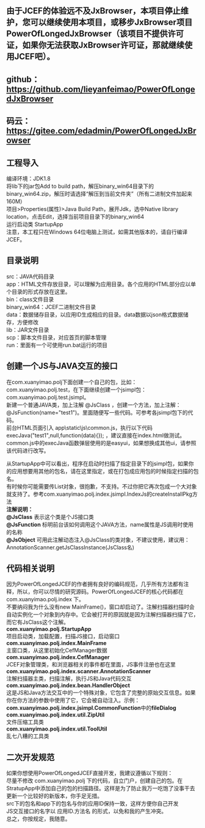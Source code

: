 ## 由于JCEF的体验远不及JxBrowser，本项目停止维护，您可以继续使用本项目，或移步JxBrowser项目PowerOfLongedJxBrowser（该项目不提供许可证，如果你无法获取JxBrowser许可证，那就继续使用JCEF吧）。  
## github：https://github.com/lieyanfeimao/PowerOfLongedJxBrowser  
## 码云：https://gitee.com/edadmin/PowerOfLongedJxBrowser

## 工程导入
编译环境：JDK1.8  
将lib下的jar包Add to build path，解压binary_win64目录下的binary_win64.zip，解压时请选择“解压到当前文件夹”（所有二进制文件加起来160M）  
项目>Properties(属性)>Java Build Path，展开Jdk，选中Native library location，点击Edit，选择当前项目目录下的binary_win64  
运行启动类 StartupApp  
注意，本工程只在Windows 64位电脑上测试，如需其他版本的，请自行编译JCEF。  

## 目录说明
src：JAVA代码目录  
app：HTML文件存放目录，可以理解为应用目录。各个应用的HTML部分应以单个目录的形式存放在这里。  
bin：class文件目录  
binary_win64：JCEF二进制文件目录  
data：数据储存目录，以应用ID生成相应的目录。data数据以json格式数据储存，方便修改  
lib：JAR文件目录  
scp：脚本文件目录，对应首页的脚本管理    
run：里面有一个可使用run.bat运行的项目  

## 创建一个JS与JAVA交互的接口
在com.xuanyimao.polj下面创建一个自己的包，比如：com.xuanyimao.polj.test，在下面继续创建一个jsimpl包：com.xuanyimao.polj.test.jsimpl。  
新建一个普通JAVA类，加上注解 @JsClass ，创建一个方法，加上注解：@JsFunction(name="test1")。里面随便写一些代码。可参考各jsimpl包下的代码。  
前台HTML页面引入 app\static\js\common.js，执行以下代码 execJava("test1",null,function(data){}); ，建议直接在index.html做测试。  
common.js中的execJava函数弹层使用的是easyui，如果想换成其他ui，请参照该代码进行改写。  
  
从StartupApp中可以看出，程序在启动时扫描了指定目录下的jsimpl包，如果你的应用想要用其他的包名，请在这里指定，或在打包成应用包的时候指定扫描的包名。  
有时候你可能需要传List对象，很抱歉，不支持。不过你把它再次包成一个大对象就支持了。参考com.xuanyimao.polj.index.jsimpl.IndexJs的createInstallPkg方法  
**注解说明：**  
**@JsClass** 表示这个类是个JS接口类  
**@JsFunction** 标明前台该如何调用这个JAVA方法，name属性是JS调用时使用的名称  
**@JsObject** 可用此注解动态注入@JsClass的类对象，不建议使用，建议用：AnnotationScanner.getJsClassInstance(JsClass名)  

## **代码相关说明**
因为PowerOfLongedJCEF的作者拥有良好的编码规范，几乎所有方法都有注释，所以，你可以尽情的研究源码。PowerOfLongedJCEF的核心代码都在com.xuanyimao.polj.index 下。  
不要纳闷我为什么没有new MainFrame()，窗口却启动了。注解扫描器扫描时会自动实例化一个对象到内存中。它会被打开的原因就是因为注解扫描器扫描了它，而它有JsClass这个注解。  
**com.xuanyimao.polj.StartupApp**  
项目启动类，加载配置，扫描JS接口，启动窗口  
**com.xuanyimao.polj.index.MainFrame**  
主窗口类，从这里初始化CefManager数据  
**com.xuanyimao.polj.index.CefManager**  
JCEF对象管理类，和浏览器相关的事件都在里面，JS事件注册也在这里  
**com.xuanyimao.polj.index.scanner.AnnotationScanner**  
注解扫描器主类，扫描注解，执行JS和Java代码交互  
**com.xuanyimao.polj.index.bean.HandlerObject**  
这是JS和Java方法交互中的一个特殊对象，它包含了完整的原始交互信息。如果你在你方法的参数中使用了它，它会被自动注入。示例：**com.xuanyimao.polj.index.jsimpl.CommonFunction**中的**fileDialog**  
**com.xuanyimao.polj.index.util.ZipUtil**  
文件压缩工具类  
**com.xuanyimao.polj.index.util.ToolUtil**  
乱七八糟的工具类  

## **二次开发规范**
如果你想使用PowerOfLongedJCEF直接开发，我建议遵循以下规则：  
尽量不修改 com.xuanyimao.polj 下的代码，自立门户，创建自己的包。在StratupApp中添加自己的包的扫描路径。这样是为了防止我万一吃饱了没事干去更新一个比较好的新版本，你手足无措。  
src下的包名和app下的包名与你的应用ID保持一致，这样方便你自己开发  
JS交互接口的名字以 应用ID.方法名 的形式，以免和我的产生冲突。  
总之，你按规定，我随意。
